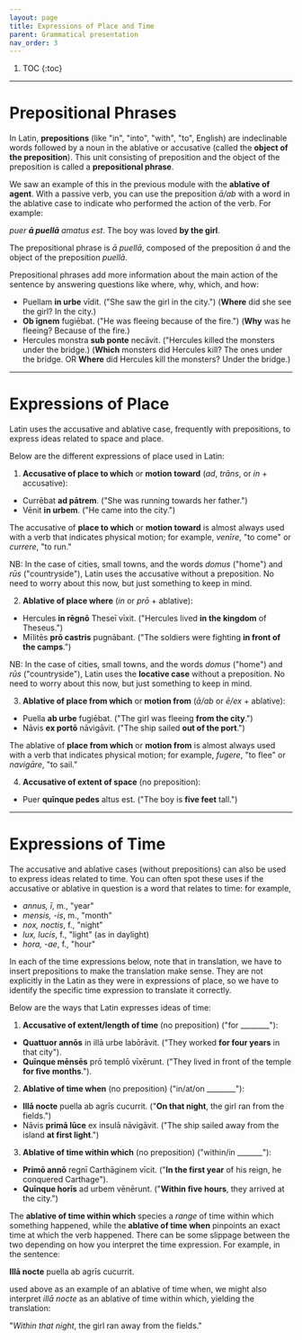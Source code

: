 ```yaml
---
layout: page
title: Expressions of Place and Time
parent: Grammatical presentation
nav_order: 3
---
```


1. TOC
{:toc}

***

# Prepositional Phrases

In Latin, **prepositions** (like "in", "into", "with", "to", English) are indeclinable words followed by a noun in the ablative or accusative (called the **object of the preposition**). This unit consisting of preposition and the object of the preposition is called a **prepositional phrase**.

We saw an example of this in the previous module with the **ablative of agent**. With a passive verb, you can use the preposition *ā/ab* with a word in the ablative case to indicate who performed the action of the verb. For example:

*puer* ***ā puellā*** *amatus est*. The boy was loved **by the girl**.

The prepositional phrase is *ā puellā*, composed of the preposition *ā* and the object of the preposition *puellā*.

Prepositional phrases add more information about the main action of the sentence by answering questions like where, why, which, and how:

* Puellam **in urbe** vīdit. ("She saw the girl in the city.") (**Where** did she see the girl? In the city.)
* **Ob īgnem** fugiēbat. ("He was fleeing because of the fire.") (**Why** was he fleeing? Because of the fire.)
* Hercules monstra **sub ponte** necāvit. ("Hercules killed the monsters under the bridge.) (**Which** monsters did Hercules kill? The ones under the bridge. OR **Where** did Hercules kill the monsters? Under the bridge.)

***

# Expressions of Place

Latin uses the accusative and ablative case, frequently with prepositions, to express ideas related to space and place.

Below are the different expressions of place used in Latin:

1) **Accusative of place to which** or **motion toward** (*ad*, *trāns*, or *in* + accusative):
- Currēbat **ad pātrem**. ("She was running towards her father.")
- Vēnit **in urbem**. ("He came into the city.")

The accusative of **place to which** or **motion toward** is almost always used with a verb that indicates physical motion; for example, *venīre*, "to come" or *currere*, "to run."

NB: In the case of cities, small towns, and the words *domus* ("home") and *rūs* ("countryside"), Latin uses the accusative without a preposition. No need to worry about this now, but just something to keep in mind.

2) **Ablative of place where** (*in* or *prō* + ablative):
* Hercules **in rēgnō** Theseī vīxit. ("Hercules lived **in the kingdom** of Theseus.")
* Mīlitēs **prō castris** pugnābant. ("The soldiers were fighting **in front of the camps**.")

NB: In the case of cities, small towns, and the words *domus* ("home") and *rūs* ("countryside"), Latin uses the **locative case** without a preposition. No need to worry about this now, but just something to keep in mind.

3) **Ablative of place from which** or **motion from** (*ā/ab* or *ē/ex* + ablative):
* Puella **ab urbe** fugiēbat. ("The girl was fleeing **from the city**.")
* Nāvis **ex portō** nāvigāvit. ("The ship sailed **out of the port**.")

The ablative of **place from which** or **motion from** is almost always used with a verb that indicates physical motion; for example, *fugere*, "to flee" or *navigāre*, "to sail."

4) **Accusative of extent of space** (no preposition):
* Puer **quīnque pedes** altus est. ("The boy is **five feet** tall.")

***

# Expressions of Time

The accusative and ablative cases (without prepositions) can also be used to express ideas related to time. You can often spot these uses if the accusative or ablative in question is a word that relates to time: for example,

- *annus, ī*, m., "year"
- *mensis, -is*, m., "month"
- *nox, noctis*, f., "night"
- *lux, lucis*, f., "light" (as in daylight)
- *hora, -ae*, f., "hour"

In each of the time expressions below, note that in translation, we have to insert prepositions to make the translation make sense. They are not explicitly in the Latin as they were in expressions of place, so we have to identify the specific time expression to translate it correctly.

Below are the ways that Latin expresses ideas of time:

1) **Accusative of extent/length of time** (no preposition) ("for ________"):
* **Quattuor annōs** in illā urbe labōrāvit. ("They worked **for four years** in that city").
* **Quīnque mēnsēs** prō templō vīxērunt. ("They lived in front of the temple **for five months**.").

2) **Ablative of time when** (no preposition) ("in/at/on ________"):
* **Illā nocte** puella ab agrīs cucurrit. ("**On that night**, the girl ran from the fields.")
* Nāvis **primā lūce** ex insulā nāvigāvit. ("The ship sailed away from the island **at first light**.")

3) **Ablative of time within which** (no preposition) ("within/in _______"):
* **Primō annō** regnī Carthāginem vīcit. ("**In the first year** of his reign, he conquered Carthage").
* **Quīnque horīs** ad urbem vēnērunt. ("**Within five hours**, they arrived at the city.")

The **ablative of time within which** species a *range* of time within which something happened, while the **ablative of time when** pinpoints an exact time at which the verb happened. There can be some slippage between the two depending on how you interpret the time expression. For example, in the sentence:

**Illā nocte** puella ab agrīs cucurrit.

used above as an example of an ablative of time when, we might also interpret *illā nocte* as an ablative of time within which, yielding the translation:

"*Within that night*, the girl ran away from the fields."
